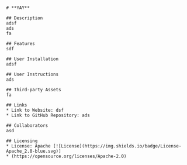 
    # **YAY**

    ## Description
    adsf 
    ads
    fa
    
    ## Features
    sdf
    
    ## User Installation
    adsf
    
    ## User Instructions
    ads
    
    ## Third-party Assets
    fa
    
    ## Links
    * Link to Website: dsf
    * Link to GitHub Repository: ads
    
    ## Collaborators
    asd
    
    ## Licensing
    * License: Apache [![License](https://img.shields.io/badge/License-Apache_2.0-blue.svg)]
    * (https://opensource.org/licenses/Apache-2.0)
